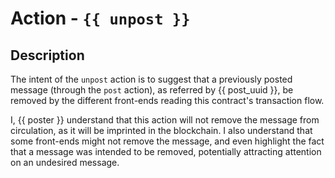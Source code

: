 # Action - `{{ unpost }}`

## Description

The intent of the `unpost` action is to suggest that a previously posted message (through the `post` action), as referred by {{ post_uuid }}, be removed by the different front-ends reading this contract's transaction flow.

I, {{ poster }} understand that this action will not remove the message from circulation, as it will be imprinted in the blockchain.  I also understand that some front-ends might not remove the message, and even highlight the fact that a message was intended to be removed, potentially attracting attention on an undesired message.
